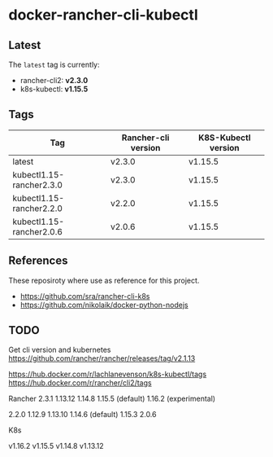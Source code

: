 docker-rancher-cli-kubectl
===

## Latest
The `latest` tag is currently:

- rancher-cli2: **v2.3.0**
- k8s-kubectl: **v1.15.5**

## Tags

Tag | Rancher-cli version | K8S-Kubectl version
--- | --- | ---
latest | v2.3.0 | v1.15.5
kubectl1.15-rancher2.3.0 | v2.3.0 | v1.15.5
kubectl1.15-rancher2.2.0 | v2.2.0 | v1.15.5
kubectl1.15-rancher2.0.6 | v2.0.6 | v1.15.5

## References

These reposiroty where use as reference for this project.

* https://github.com/sra/rancher-cli-k8s
* https://github.com/nikolaik/docker-python-nodejs 

## TODO

Get cli version and kubernetes
https://github.com/rancher/rancher/releases/tag/v2.1.13

https://hub.docker.com/r/lachlanevenson/k8s-kubectl/tags
https://hub.docker.com/r/rancher/cli2/tags

Rancher
2.3.1
    1.13.12
    1.14.8
    1.15.5 (default)
    1.16.2 (experimental)

2.2.0
    1.12.9
    1.13.10
    1.14.6 (default)
    1.15.3
2.0.6


K8s

v1.16.2
v1.15.5
v1.14.8
v1.13.12

